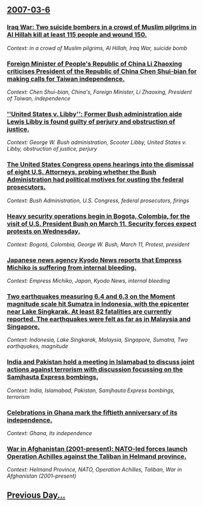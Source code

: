 ## [2007-03-6](/news/2007/03/6/index.md)

### [ Iraq War: Two suicide bombers  in a crowd of Muslim pilgrims in Al Hillah kill at least 115 people and wound 150. ](/news/2007/03/6/iraq-war-two-suicide-bombers-in-a-crowd-of-muslim-pilgrims-in-al-hillah-kill-at-least-115-people-and-wound-150.md)
_Context:  in a crowd of Muslim pilgrims, Al Hillah, Iraq War, suicide bomb_

### [ Foreign Minister of People's Republic of China Li Zhaoxing criticises President of the Republic of China Chen Shui-bian for making calls for Taiwan independence. ](/news/2007/03/6/foreign-minister-of-people-s-republic-of-china-li-zhaoxing-criticises-president-of-the-republic-of-china-chen-shui-bian-for-making-calls-fo.md)
_Context: Chen Shui-bian, China's, Foreign Minister, Li Zhaoxing, President of Taiwan, independence_

### [ ''United States v. Libby'': Former Bush administration aide Lewis Libby is found guilty of perjury and obstruction of justice. ](/news/2007/03/6/united-states-v-libby-former-bush-administration-aide-lewis-libby-is-found-guilty-of-perjury-and-obstruction-of-justice.md)
_Context: George W. Bush administration, Scooter Libby, United States v. Libby, obstruction of justice, perjury_

### [ The United States Congress opens hearings into the dismissal of eight U.S. Attorneys, probing whether the Bush Administration had political motives for ousting the federal prosecutors. ](/news/2007/03/6/the-united-states-congress-opens-hearings-into-the-dismissal-of-eight-u-s-attorneys-probing-whether-the-bush-administration-had-political.md)
_Context: Bush Administration, U.S. Congress, federal prosecutors, firings_

### [ Heavy security operations begin in Bogota, Colombia, for the visit of U.S. President Bush on March 11. Security forces expect protests on Wednesday. ](/news/2007/03/6/heavy-security-operations-begin-in-bogota-colombia-for-the-visit-of-u-s-president-bush-on-march-11-security-forces-expect-protests-on.md)
_Context: Bogotá, Colombia, George W. Bush, March 11, Protest, president_

### [ Japanese news agency Kyodo News reports that Empress Michiko is suffering from internal bleeding. ](/news/2007/03/6/japanese-news-agency-kyodo-news-reports-that-empress-michiko-is-suffering-from-internal-bleeding.md)
_Context: Empress Michiko, Japan, Kyodo News, internal bleeding_

### [ Two earthquakes measuring 6.4 and 6.3 on the Moment magnitude scale hit Sumatra in Indonesia, with the epicenter near Lake Singkarak. At least 82 fatalities are currently reported. The earthquakes were felt as far as in Malaysia and Singapore. ](/news/2007/03/6/two-earthquakes-measuring-6-4-and-6-3-on-the-moment-magnitude-scale-hit-sumatra-in-indonesia-with-the-epicenter-near-lake-singkarak-at-le.md)
_Context: Indonesia, Lake Singkarak, Malaysia, Singapore, Sumatra, Two earthquakes, magnitude_

### [ India and Pakistan hold a meeting in Islamabad to discuss joint actions against terrorism with discussion focussing on the Samjhauta Express bombings.  ](/news/2007/03/6/india-and-pakistan-hold-a-meeting-in-islamabad-to-discuss-joint-actions-against-terrorism-with-discussion-focussing-on-the-samjhauta-expres.md)
_Context: India, Islamabad, Pakistan, Samjhauta Express bombings, terrorism_

### [ Celebrations in Ghana mark the fiftieth anniversary of its independence. ](/news/2007/03/6/celebrations-in-ghana-mark-the-fiftieth-anniversary-of-its-independence.md)
_Context: Ghana, its independence_

### [ War in Afghanistan (2001-present): NATO-led forces launch Operation Achilles against the Taliban in Helmand province. ](/news/2007/03/6/war-in-afghanistan-2001apresent-nato-led-forces-launch-operation-achilles-against-the-taliban-in-helmand-province.md)
_Context: Helmand Province, NATO, Operation Achilles, Taliban, War in Afghanistan (2001–present)_

## [Previous Day...](/news/2007/03/5/index.md)

